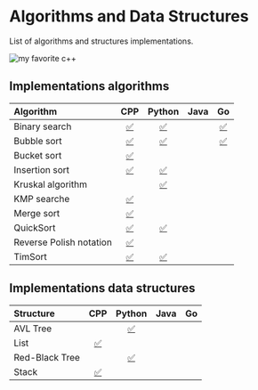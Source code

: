 # Algorithms and Data Structures

List of algorithms and  structures implementations.


![my favorite c++](https://github.com/MercyFlesh/images/blob/master/algorithms/myCpp.png)

## Implementations algorithms

|Algorithm|CPP|Python|Java|Go|
|:--------------|:----------------:|:----------------:|:----------------:|:----------------:|
|Binary search|[:white_check_mark:](/binary_search/binary_search.cpp)|[:white_check_mark:](/binary_search/binary_search.py)||[:white_check_mark:](/binary_search/binarySearch.go)|
|Bubble sort|[:white_check_mark:](/bubble_sort/bubble_sort.cpp)|[:white_check_mark:](/bubble_sort/bubble_sort.py)||[:white_check_mark:](/bubble_sort/bubbleSort.go)|
|Bucket sort|[:white_check_mark:](/bucket_sort/bucket_sort.cpp)||||
|Insertion sort|[:white_check_mark:](/insertion_sort/insertion_sort.cpp)|[:white_check_mark:](/insertion_sort/InsertionSort.py)|||
|Kruskal algorithm||[:white_check_mark:](kruskal_algorithm/Kraskal.py)|||
|KMP searche|[:white_check_mark:](kmp_search/KMP_search.cpp)||||
|Merge sort|[:white_check_mark:](/merge_sort/merge_sort.cpp)||||
|QuickSort|[:white_check_mark:](/quicksort/quicksort.cpp)|[:white_check_mark:](/quicksort/quicksort.py)|||
|Reverse Polish notation|[:white_check_mark:](reverse_Polish_notation/postfix_notation.cpp)||||
|TimSort|[:white_check_mark:](/timsort/timsort.cpp)|[:white_check_mark:](/timsort/timsort.py)|||


## Implementations data structures

|Structure|CPP|Python|Java|Go|
|:--------------|:----------------:|:----------------:|:----------------:|:----------------:|
|AVL Tree||[:white_check_mark:]()|||
|List|[:white_check_mark:](/list/MyList.h)||||
|Red-Black Tree||[:white_check_mark:](rb_tree/RB.py)|||
|Stack|[:white_check_mark:](stack/stack.h)||||